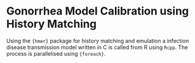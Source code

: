 # Gonorrhea Model Calibration using History Matching

Using the `{hmer}` package for history matching and emulation a infection disease transmission model written in C is called from R using `Rcpp`.
The process is parallelised using `{foreach}`.
